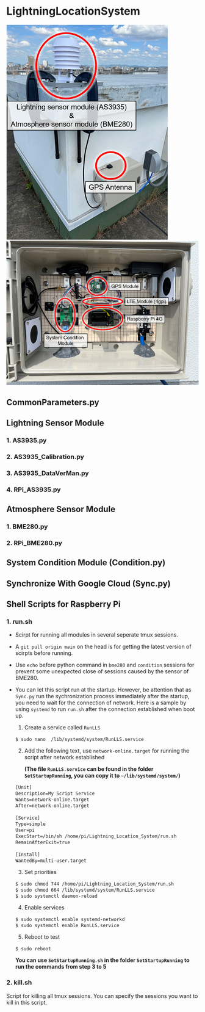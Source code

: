 # LightningLocationSystem

![SunShield](/images/System_LightningSensor.png?raw=true "sunshield")
![PlasticBox](/images/System_PlasticBox.png?raw=true "plasticbox")


## CommonParameters.py


## Lightning Sensor Module
### 1. AS3935.py
### 2. AS3935_Calibration.py
### 3. AS3935_DataVerMan.py
### 4. RPi_AS3935.py

## Atmosphere Sensor Module
### 1. BME280.py
### 2. RPi_BME280.py

## System Condition Module (Condition.py)

## Synchronize With Google Cloud (Sync.py)

## Shell Scripts for Raspberry Pi
### 1. run.sh
- Scirpt for running all modules in several seperate tmux sessions.

- A `git pull origin main` on the head is for getting the latest version of scirpts before running.

- Use `echo` before python command in `bme280` and `condition` sessions for prevent some unexpected close of sessions caused by the sensor of BME280.

- You can let this script run at the startup. However, be attention that as `Sync.py` run the sychronization process immediately after the startup, you need to wait for the connection of network. Here is a sample by using `systemd` to run `run.sh` after the connection established when boot up. 
    1. Create a service called `RunLLS`
    ```
    $ sudo nano  /lib/systemd/system/RunLLS.service
    ```
    2. Add the following text, use `network-online.target` for running the script after network established
       
       __(The file `RunLLS.service` can be found in the folder `SetStartupRunning`, you can copy it to `~/lib/systemd/system/`)__
    ```
    [Unit]
    Description=My Script Service
    Wants=network-online.target
    After=network-online.target
    
    [Service]
    Type=simple
    User=pi
    ExecStart=/bin/sh /home/pi/Lightning_Location_System/run.sh
    RemainAfterExit=true

    [Install]
    WantedBy=multi-user.target
    ```
   3. Set priorities
    ```
    $ sudo chmod 744 /home/pi/Lightning_Location_System/run.sh
    $ sudo chmod 664 /lib/systemd/system/RunLLS.service
    $ sudo systemctl daemon-reload
    ```
   4. Enable services
    ```
    $ sudo systemctl enable systemd-networkd
    $ sudo systemctl enable RunLLS.service
    ```
   5. Reboot to test
    ```
    $ sudo reboot
    ```
  __You can use `SetStartupRunning.sh` in the folder `SetStartupRunning` to run the commands from step 3 to 5__

### 2. kill.sh
Script for killing all tmux sessions.
You can specify the sessions you want to kill in this script.

